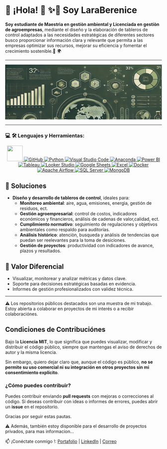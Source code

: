 # 🌱 ¡Hola! 👋 ✨🔭 Soy LaraBerenice

**Soy estudiante de Maestrìa en gestiòn ambiental y Licenciada en gestiòn de agroempresas**, mediante el diseño y la elaboración de tableros de control adaptados a las necesidades estratégicas de diferentes sectores busco proporcionar información clara y relevante que permita a las empresas optimizar sus recursos, mejorar su eficiencia y fomentar el crecimiento sostenible.🌱 🌍

---

<p align="center">
    <img src="https://github.com/LaraBerenice/Repo_Imagenes/blob/main/xx.png" alt="Imagen Principal" style="max-width: 100%; height: auto;">
</p>

---

### **💻 🛠 Lenguajes y Herramientas:**

<p align="center">
    </a>
    <a href="https://www.linuxmint.com/">
    <img src="https://img.icons8.com/?size=100&id=101664&format=png&color=000000" width="50" height="50">
    </a>
    <a href="https://github.com/LaraBerenice">
        <img src="https://github.com/user-attachments/assets/70bb8b8e-b3ce-48a3-ae6f-5c4cb1db8434" alt="GitHub" width="50" height="50">
    </a>
    <a href="https://www.python.org/">
        <img src="https://img.icons8.com/?size=80&id=13441&format=png&color=000000" alt="Python" width="50" height="50">
    </a>
    <a href="https://code.visualstudio.com/">
        <img src="https://img.icons8.com/?size=100&id=9OGIyU8hrxW5&format=png&color=000000" alt="Visual Studio Code" width="50" height="50">
    </a>
    <a href="https://www.anaconda.com/">
        <img src="https://github.com/user-attachments/assets/da3b70cd-0db3-49db-9d32-b3a42853b53f" alt="Anaconda" width="50" height="50">
    </a>
    <a href="https://powerbi.microsoft.com/">
        <img src="https://img.icons8.com/?size=80&id=qYfwpsRXEcpc&format=png&color=000000" alt="Power BI" width="50" height="50">
    </a>
    <a href="https://www.tableau.com/">
        <img src="https://img.icons8.com/?size=100&id=9Kvi1p1F0tUo&format=png&color=000000" alt="Tableau" width="50" height="50">
    </a>
    <a href="https://lookerstudio.google.com/">
        <img src="https://img.icons8.com/?size=100&id=SruJhzn0nnLl&format=png&color=000000" alt="Looker Studio" width="50" height="50">
    </a>
    <a href="https://www.google.com/sheets/about/">
        <img src="https://img.icons8.com/?size=80&id=30461&format=png&color=000000" alt="Google Sheets" width="50" height="50">
    </a>
    <a href="https://www.microsoft.com/en-us/microsoft-365/excel">
        <img src="https://img.icons8.com/?size=100&id=UECmBSgBOvPT&format=png&color=000000" alt="Excel" width="50" height="50">
    </a>
    <a href="https://www.docker.com/">
        <img src="https://img.icons8.com/?size=80&id=cdYUlRaag9G9&format=png&color=000000" alt="Docker" width="50" height="50">
    </a>
    <a href="https://airflow.apache.org/">
        <img src="https://github.com/user-attachments/assets/8ff6532e-81c5-4abc-bb0a-dea8e6cf0c79" alt="Apache Airflow" width="50" height="50">
    </a>
    <a href="https://www.microsoft.com/en-us/sql-server">
        <img src="https://img.icons8.com/?size=80&id=uOsDUfEtcu5S&format=png&color=000000" alt="SQL Server" width="50" height="50">
    </a>
    <a href="https://www.mongodb.com/">
        <img src="https://github.com/user-attachments/assets/404c6695-7ff9-421e-bf46-a3cb714f1521" alt="MongoDB" width="50" height="50">
    </a>
   
</p>


## 🚀 **Soluciones**  

- **Diseño y desarrollo de tableros de control**, ideales para:  
  - **Monitoreo ambiental**: aire, agua, emisiones, energìa, gestión de residuos, ect.  
  - **Gestión agroempresarial**: control de costos, indicadores económicos y financieros, análisis de cadenas de valor,calidad, ect.
  - **Cumplimiento normativo**: seguimiento de regulaciones y objetivos ambientales como respaldo para auditorías.
  - **Análisis histórico**: atenciòn, busqueda y anàlisis de tendencias que puedan ser reelevantes para la toma de desiciones.
  - **Gestión de proyectos**: productividad con indicadores de avance, plazos y resultados.

    
## 🌟 **Valor Diferencial**  

- Visualizar, monitorear y analizar métricas y datos clave.
- Soporte para decisiones estratégicas basadas en evidencia.
- Informes de gestión profesionalizados con validez técnica.

---
  
⚠️ Los repositorios públicos destacados son una muestra de mi trabajo. Estoy abierta a colaborar en proyectos de mi interés o a recibir colaboraciónes. 


## Condiciones de Contribuciónes

Bajo la **Licencia MIT**, lo que significa que puedes visualizar, modificar y distribuir el código pùblico, siempre que mantengas el aviso de derechos de autor y la misma licencia.

Sin embargo, quiero dejar claro que, aunque el código es público, **no se permite su uso comercial ni su integración en otros proyectos sin mi consentimiento explícito**.

### ¿Cómo puedes contribuir?

Puedes contribuir enviando **pull requests** con mejoras o correcciones al código. Si deseas contribuir con ideas o informes de errores, puedes abrir un **issue** en el repositorio.

Gracias por seguir estas pautas.

⚠️ Además, también estoy disponible para el desarrollo de proyectos privados, para mas informacion...

📫 ¡Conéctate conmigo !: 
[Portafolio](https://lara-berenice-ledesma-github-io.vercel.app/) | [LinkedIn](https://www.linkedin.com/in/laraberenice) | [Correo](lara.ledesma12345@gmail.com)


